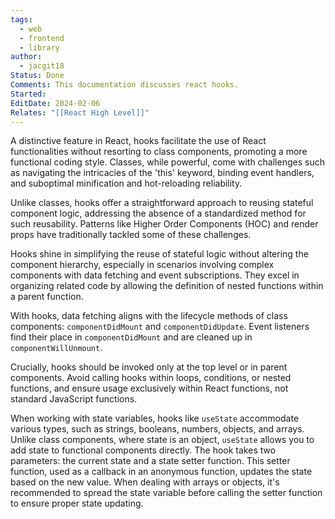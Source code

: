 ```yaml
---
tags:
  - web
  - frontend
  - library
author:
  - jacgit18
Status: Done
Comments: This documentation discusses react hooks.
Started: 
EditDate: 2024-02-06
Relates: "[[React High Level]]"
---
```

A distinctive feature in React, hooks facilitate the use of React functionalities without resorting to class components, promoting a more functional coding style. Classes, while powerful, come with challenges such as navigating the intricacies of the 'this' keyword, binding event handlers, and suboptimal minification and hot-reloading reliability.

Unlike classes, hooks offer a straightforward approach to reusing stateful component logic, addressing the absence of a standardized method for such reusability. Patterns like Higher Order Components (HOC) and render props have traditionally tackled some of these challenges.

Hooks shine in simplifying the reuse of stateful logic without altering the component hierarchy, especially in scenarios involving complex components with data fetching and event subscriptions. They excel in organizing related code by allowing the definition of nested functions within a parent function.

With hooks, data fetching aligns with the lifecycle methods of class components: `componentDidMount` and `componentDidUpdate`. Event listeners find their place in `componentDidMount` and are cleaned up in `componentWillUnmount`.

Crucially, hooks should be invoked only at the top level or in parent components. Avoid calling hooks within loops, conditions, or nested functions, and ensure usage exclusively within React functions, not standard JavaScript functions.

When working with state variables, hooks like `useState` accommodate various types, such as strings, booleans, numbers, objects, and arrays. Unlike class components, where state is an object, `useState` allows you to add state to functional components directly. The hook takes two parameters: the current state and a state setter function. This setter function, used as a callback in an anonymous function, updates the state based on the new value. When dealing with arrays or objects, it's recommended to spread the state variable before calling the setter function to ensure proper state updating.


